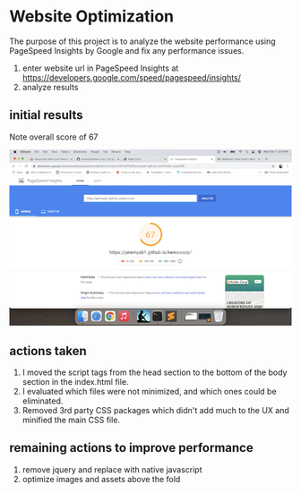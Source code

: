 # Website Optimization

The purpose of this project is to analyze the website performance using PageSpeed Insights by Google and fix any performance issues.

1. enter website url in PageSpeed Insights at https://developers.google.com/speed/pagespeed/insights/
2. analyze results

## initial results

Note overall score of 67

![PageSpeed Score !](https://github.com/jeremysb1/keiko-corp/blob/master/Initial%20PageSpeed%20results.png)

## actions taken

1.  I moved the script tags from the head section to the bottom of the body section in the index.html file.
2.  I evaluated which files were not minimized, and which ones could be eliminated.
3.  Removed 3rd party CSS packages which didn't add much to the UX and minified the main CSS file.

## remaining actions to improve performance

1.  remove jquery and replace with native javascript
2.  optimize images and assets above the fold
